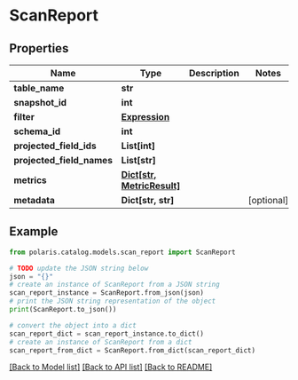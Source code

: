 <!--

 Copyright (c) 2024 Snowflake Computing Inc.
 
 Licensed under the Apache License, Version 2.0 (the "License");
 you may not use this file except in compliance with the License.
 You may obtain a copy of the License at
 
      http://www.apache.org/licenses/LICENSE-2.0
 
 Unless required by applicable law or agreed to in writing, software
 distributed under the License is distributed on an "AS IS" BASIS,
 WITHOUT WARRANTIES OR CONDITIONS OF ANY KIND, either express or implied.
 See the License for the specific language governing permissions and
 limitations under the License.

-->
# ScanReport

## Properties

Name | Type | Description | Notes
------------ | ------------- | ------------- | -------------
**table_name** | **str** |  | 
**snapshot_id** | **int** |  | 
**filter** | [**Expression**](Expression.md) |  | 
**schema_id** | **int** |  | 
**projected_field_ids** | **List[int]** |  | 
**projected_field_names** | **List[str]** |  | 
**metrics** | [**Dict[str, MetricResult]**](MetricResult.md) |  | 
**metadata** | **Dict[str, str]** |  | [optional] 

## Example

```python
from polaris.catalog.models.scan_report import ScanReport

# TODO update the JSON string below
json = "{}"
# create an instance of ScanReport from a JSON string
scan_report_instance = ScanReport.from_json(json)
# print the JSON string representation of the object
print(ScanReport.to_json())

# convert the object into a dict
scan_report_dict = scan_report_instance.to_dict()
# create an instance of ScanReport from a dict
scan_report_from_dict = ScanReport.from_dict(scan_report_dict)
```
[[Back to Model list]](../README.md#documentation-for-models) [[Back to API list]](../README.md#documentation-for-api-endpoints) [[Back to README]](../README.md)


